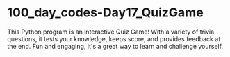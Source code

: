 # 100_day_codes-Day17_QuizGame
This Python program is an interactive Quiz Game! With a variety of trivia questions, it tests your knowledge, keeps score, and provides feedback at the end. Fun and engaging, it's a great way to learn and challenge yourself.
